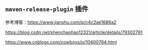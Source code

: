 

## `maven-release-plugin` 插件
参考博客：https://www.jianshu.com/p/c4c2ae1686a2

https://blog.csdn.net/shenchaohao12321/article/details/79302791

https://www.cnblogs.com/cowboys/p/10400784.html
